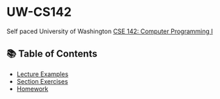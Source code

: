 # UW-CS142 

Self paced University of Washington [CSE 142: Computer Programming I](https://courses.cs.washington.edu/courses/cse142/22sp/calendar.shtml)  

## 📚 Table of Contents  

- [Lecture Examples](#-)
- [Section Exercises](#-)
- [Homework](#-)
